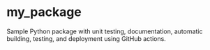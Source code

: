 # my_package

Sample Python package with unit testing, documentation, automatic building, testing, and deployment using GitHub actions.
